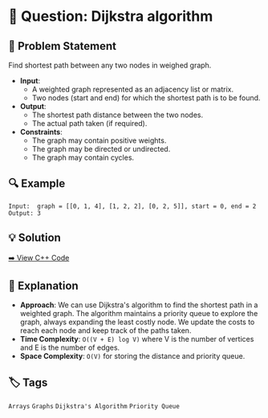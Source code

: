 # 🧠 Question: Dijkstra algorithm

## 📘 Problem Statement
Find shortest path between any two nodes in weighed graph.

- **Input**: 
  - A weighted graph represented as an adjacency list or matrix.
  - Two nodes (start and end) for which the shortest path is to be found.
- **Output**: 
  - The shortest path distance between the two nodes.
  - The actual path taken (if required).
- **Constraints**: 
  - The graph may contain positive weights.
  - The graph may be directed or undirected.
  - The graph may contain cycles.

## 🔍 Example
```plaintext
Input:  graph = [[0, 1, 4], [1, 2, 2], [0, 2, 5]], start = 0, end = 2
Output: 3
```

## 💡 Solution
[➡️ View C++ Code](./Solution.cpp)

## 🧾 Explanation

- **Approach**: We can use Dijkstra's algorithm to find the shortest path in a weighted graph. The algorithm maintains a priority queue to explore the graph, always expanding the least costly node. We update the costs to reach each node and keep track of the paths taken.
- **Time Complexity**: `O((V + E) log V)` where V is the number of vertices and E is the number of edges.
- **Space Complexity**: `O(V)` for storing the distance and priority queue.

## 🏷️ Tags
`Arrays` `Graphs` `Dijkstra's Algorithm` `Priority Queue`